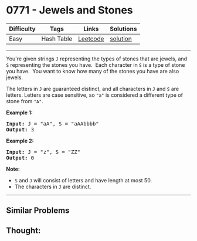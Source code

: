 # 0771 - Jewels and Stones

Difficulty  | Tags | Links | Solutions
----------- | ---- | ----- | -----
Easy | Hash Table | [Leetcode](https://leetcode.com/problems/jewels-and-stones) | [solution](https://leetcode.com/problems/jewels-and-stones/solution/)


-----------

<p>You&#39;re given strings <code>J</code> representing the types of stones that are jewels, and <code>S</code> representing the stones you have.&nbsp; Each character in <code>S</code> is a type of stone you have.&nbsp; You want to know how many of the stones you have are also jewels.</p>

<p>The letters in <code>J</code> are guaranteed distinct, and all characters in <code>J</code> and <code>S</code> are letters. Letters are case sensitive, so <code>&quot;a&quot;</code> is considered a different type of stone from <code>&quot;A&quot;</code>.</p>

<p><strong>Example 1:</strong></p>

<pre>
<strong>Input:</strong> J = &quot;aA&quot;, S = &quot;aAAbbbb&quot;
<strong>Output:</strong> 3
</pre>

<p><strong>Example 2:</strong></p>

<pre>
<strong>Input:</strong> J = &quot;z&quot;, S = &quot;ZZ&quot;
<strong>Output:</strong> 0
</pre>

<p><strong>Note:</strong></p>

<ul>
	<li><code>S</code> and <code>J</code> will consist of letters and have length at most 50.</li>
	<li>The characters in <code>J</code> are distinct.</li>
</ul>


-----------


## Similar Problems




## Thought:
